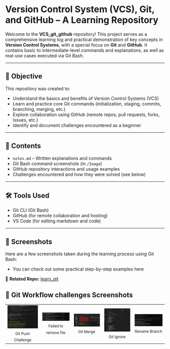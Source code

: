 # Version Control System (VCS), Git, and GitHub – A Learning Repository

Welcome to the **VCS_git_github** repository! This project serves as a comprehensive learning log and practical demonstration of key concepts in **Version Control Systems**, with a special focus on **Git** and **GitHub**. It contains basic to intermediate-level commands and explanations, as well as real-use cases executed via Git Bash.

---

## 🧠 Objective

This repository was created to:

- Understand the basics and benefits of Version Control Systems (VCS)
- Learn and practice core Git commands (initialization, staging, commits, branching, merging, etc.)
- Explore collaboration using GitHub (remote repos, pull requests, forks, issues, etc.)
- Identify and document challenges encountered as a beginner

---

## 📂 Contents

- `notes.md` – Written explanations and commands
- Git Bash command screenshots (in `/Image`)
- GitHub repository interactions and usage examples
- Challenges encountered and how they were solved (see below)

---

## 🛠️ Tools Used

- Git CLI (Git Bash)
- GitHub (for remote collaboration and hosting)
- VS Code (for editing markdown and code)

---

## 📸 Screenshots

Here are a few screenshots taken during the learning process using Git Bash:

- You can check out some practical step-by-step examples here

🔗 **Related Repo:** [learn_git](https://github.com/David-Francis-Effiong/learn_git)

## 📸 Git Workflow challenges Screenshots

<table>
  <tr>
    <td align="center">
      <img src="./Images/git push challenge.PNG" width="180px"/><br/><sub>Git Push Challenge</sub>
    </td>
    <td align="center">
      <img src="./Images/failed to remove third.txt file here.PNG" width="180px"/><br/><sub>Failed to remove file</sub>
    </td>
    <td align="center">
      <img src="./Images/merge git.PNG" width="180px"/><br/><sub>Git Merge</sub>
    </td>
    <td align="center">
      <img src="./Images/gitignore.PNG" width="180px"/><br/><sub>Git Ignore</sub>
    </td>
    <td align="center">
      <img src="./Images/rename branch and push to remote repository.PNG" width="180px"/><br/><sub>Rename Branch</sub>
    </td>
  </tr>
</table>
